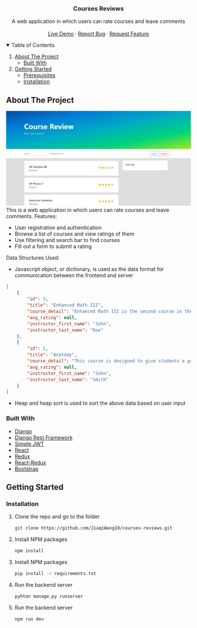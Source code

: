 <!--
*** Thanks for checking out the Best-README-Template. If you have a suggestion
*** that would make this better, please fork the repo and create a pull request
*** or simply open an issue with the tag "enhancement".
*** Thanks again! Now go create something AMAZING! :D
-->



<!-- PROJECT SHIELDS -->
<!--
*** I'm using markdown "reference style" links for readability.
*** Reference links are enclosed in brackets [ ] instead of parentheses ( ).
*** See the bottom of this document for the declaration of the reference variables
*** for contributors-url, forks-url, etc. This is an optional, concise syntax you may use.
*** https://www.markdownguide.org/basic-syntax/#reference-style-links
-->


<!-- PROJECT LOGO -->
<br />
<p align="center">
  <h3 align="center">Courses Reviews</h3>
  <p align="center">
    A web application in which users can rate courses and leave comments 
    <br />
    <br />
    <a href="https://courses-reviews.herokuapp.com/">Live Demo</a>
    ·
    <a href="https://github.com/JiaqiWang18/course-reviews/issues">Report Bug</a>
    ·
    <a href="https://github.com/JiaqiWang18/course-reviews/issues">Request Feature</a>
  </p>
</p>



<!-- TABLE OF CONTENTS -->
<details open="open">
  <summary>Table of Contents</summary>
  <ol>
    <li>
      <a href="#about-the-project">About The Project</a>
      <ul>
        <li><a href="#built-with">Built With</a></li>
      </ul>
    </li>
    <li>
      <a href="#getting-started">Getting Started</a>
      <ul>
        <li><a href="#prerequisites">Prerequisites</a></li>
        <li><a href="#installation">Installation</a></li>
      </ul>
    </li>
  </ol>
</details>



<!-- ABOUT THE PROJECT -->
## About The Project
![App Screenshot](https://github.com/JiaqiWang18/courses-reviews/blob/master/snippet.JPG)
This is a web application in which users can rate courses and leave comments. 
Features:
* User registration and authentication
* Browse a list of courses and view ratings of them
* Use filtering and search bar to find courses
* Fill out a form to submit a rating

Data Structures Used:
* Javascript object, or dictionary, is used as the data format for communication between the frontend and server
```JSON
[
    {
        "id": 3,
        "title": "Enhanced Math III",
        "course_detail": "Enhanced Math III is the second course in the rigorous accelerated sequence of high school math courses. Instructional time will focus on five critical areas: expanding understanding of functions to include polynomial, rational, and radical functions; extending their work with complex numbers; extending trigonometry to general triangles, trigonometric functions, reciprocal functions, and inverse functions",
        "avg_rating": null,
        "instructor_first_name": "John",
        "instructor_last_name": "Doe"
    },
    {
        "id": 5,
        "title": "Anatomy",
        "course_detail": "This course is designed to give students a general understanding of the structure and function of the human body. In addition, through discussions of current events in the medical field and laboratory experiments (including dissections), students will develop their analytical thinking skills and begin considering the ethical consequences of science.",
        "avg_rating": null,
        "instructor_first_name": "John",
        "instructor_last_name": "Smith"
    }
]
```
* Heap and heap sort is used to sort the above data based on user input


### Built With

* [Django](https://www.djangoproject.com/)
* [Django Rest Framework](https://www.django-rest-framework.org/)
* [Simple JWT](https://django-rest-framework-simplejwt.readthedocs.io/en/latest/)
* [React](https://reactjs.org/)
* [Redux](https://redux.js.org/)
* [React-Redux](https://react-redux.js.org/)
* [Bootstrap](https://getbootstrap.com/)

<!-- GETTING STARTED -->
## Getting Started
### Installation

1. Clone the repo and go to the folder
   ```sh
   git clone https://github.com/JiaqiWang18/courses-reviews.git
   ```
2. Install NPM packages
   ```sh
   npm install
   ```
3. Install NPM packages
   ```sh
   pip install -r requirements.txt
   ```
4. Run the backend server
   ```sh
   pyhton manage.py runserver
   ```
5. Run the backend server
   ```sh
   npm run dev
   ```
